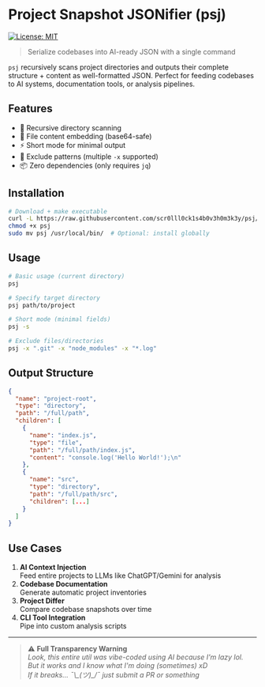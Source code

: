 # Project Snapshot JSONifier (psj)

[![License: MIT](https://img.shields.io/badge/License-MIT-yellow.svg)](https://opensource.org/licenses/MIT)

> Serialize codebases into AI-ready JSON with a single command

`psj` recursively scans project directories and outputs their complete structure + content as well-formatted JSON. Perfect for feeding codebases to AI systems, documentation tools, or analysis pipelines.

## Features
- 🚀 Recursive directory scanning
- 📁 File content embedding (base64-safe)
- ⚡️ Short mode for minimal output
- 🚫 Exclude patterns (multiple `-x` supported)
- 📦 Zero dependencies (only requires `jq`)

## Installation
```bash
# Download + make executable
curl -L https://raw.githubusercontent.com/scr0lll0ck1s4b0v3h0m3k3y/psj/main/psj > psj
chmod +x psj
sudo mv psj /usr/local/bin/  # Optional: install globally
```


## Usage
```bash
# Basic usage (current directory)
psj

# Specify target directory
psj path/to/project

# Short mode (minimal fields)
psj -s

# Exclude files/directories
psj -x ".git" -x "node_modules" -x "*.log"
```

## Output Structure
```json
{
  "name": "project-root",
  "type": "directory",
  "path": "/full/path",
  "children": [
    {
      "name": "index.js",
      "type": "file",
      "path": "/full/path/index.js",
      "content": "console.log('Hello World!');\n"
    },
    {
      "name": "src",
      "type": "directory",
      "path": "/full/path/src",
      "children": [...]
    }
  ]
}
```

## Use Cases
1. **AI Context Injection**  
   Feed entire projects to LLMs like ChatGPT/Gemini for analysis
2. **Codebase Documentation**  
   Generate automatic project inventories
3. **Project Differ**  
   Compare codebase snapshots over time
4. **CLI Tool Integration**  
   Pipe into custom analysis scripts


---
> ⚠️ **Full Transparency Warning**  
> *Look, this entire util was vibe-coded using AI because I'm lazy lol.  
> But it works and I know what I'm doing (sometimes) xD  
> If it breaks... ¯\\\_(ツ)_/¯ just submit a PR or something*

